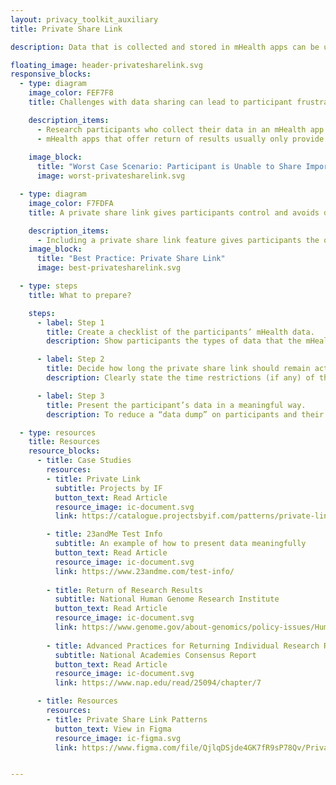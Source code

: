 ```yaml
---
layout: privacy_toolkit_auxiliary
title: Private Share Link

description: Data that is collected and stored in mHealth apps can be useful for participants to share with their family, caregivers and clinicians to help manage their health. However, this data can be difficult to share, or might not be in a format that is meaningful or intuitive for others to understand. <br /> <br />Consider including a private share link so participants can easily send their mHealth data to family members, caregivers, and clinicians. Make sure this data is formatted in a way so it can be easily read and interpreted.

floating_image: header-privatesharelink.svg
responsive_blocks:
  - type: diagram
    image_color: FEF7F8
    title: Challenges with data sharing can lead to participant frustration.

    description_items:
      - Research participants who collect their data in an mHealth app might want to also share this data with family members, caregivers, or clinicians to make informed care decisions. If an mHealth app does not allow participants to easily share this data, the participant can feel as though their data is trapped on their phone, isolated from their other health records, and not useful to anyone other than the mHealth research team. 
      - mHealth apps that offer return of results usually only provide raw data files. However, participants might not have control over what data they want included and shared. These files are also difficult to import into Electronic Health Record systems, and are not formatted so that participants, family members, and clinicians can interpret the data in a meaningful way.
      
    image_block:
      title: "Worst Case Scenario: Participant is Unable to Share Important Data"
      image: worst-privatesharelink.svg

  - type: diagram
    image_color: F7FDFA
    title: A private share link gives participants control and avoids data silos.

    description_items:
      - Including a private share link feature gives participants the option to simply and securely share their health data outside of the mHealth app. This feature allows participants to choose what data to share, with whom, and when. Linking to this data, formatted in a way that is easy to read and interpret, gives the participant and their family members, friends, and clinicians access to potentially meaningful health insights.  
    image_block:
      title: "Best Practice: Private Share Link"
      image: best-privatesharelink.svg

  - type: steps
    title: What to prepare?

    steps:
      - label: Step 1
        title: Create a checklist of the participants’ mHealth data.
        description: Show participants the types of data that the mHealth app is collecting and can be shared externally via the private share link. Give participants the option to select which of this data they want to share with family, caregivers, or clinicians.

      - label: Step 2
        title: Decide how long the private share link should remain active.
        description: Clearly state the time restrictions (if any) of the the private share link to the participant. Within the app, show a real-time countdown of the time remaining before the link expires.  

      - label: Step 3
        title: Present the participant’s data in a meaningful way.
        description: To reduce a “data dump” on participants and their family members, caregivers, and clinicians, present the shared data using graphs, short explanations, and other elements that are easy to read and interpret.

  - type: resources
    title: Resources
    resource_blocks:
      - title: Case Studies
        resources:
        - title: Private Link
          subtitle: Projects by IF
          button_text: Read Article
          resource_image: ic-document.svg
          link: https://catalogue.projectsbyif.com/patterns/private-link

        - title: 23andMe Test Info
          subtitle: An example of how to present data meaningfully
          button_text: Read Article
          resource_image: ic-document.svg
          link: https://www.23andme.com/test-info/
          
        - title: Return of Research Results
          subtitle: National Human Genome Research Institute
          button_text: Read Article
          resource_image: ic-document.svg
          link: https://www.genome.gov/about-genomics/policy-issues/Human-Subjects-Research-in-Genomics/Return-of-Research-Results
          
        - title: Advanced Practices for Returning Individual Research Results
          subtitle: National Academies Consensus Report
          button_text: Read Article
          resource_image: ic-document.svg
          link: https://www.nap.edu/read/25094/chapter/7

      - title: Resources
        resources:
        - title: Private Share Link Patterns
          button_text: View in Figma
          resource_image: ic-figma.svg
          link: https://www.figma.com/file/QjlqDSjde4GK7fR9sP78Qv/Privacy-Toolkit-Public-to-Webpage?node-id=33%3A6


---
```

